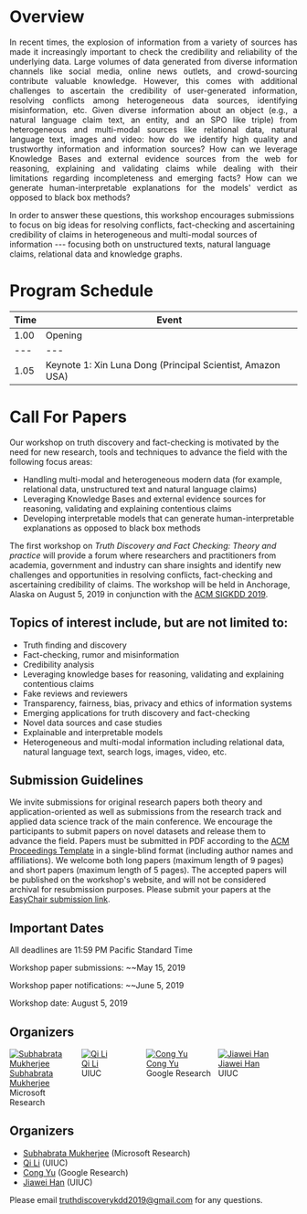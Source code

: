 # Overview
<p align="justify">
In recent times, the explosion of information from a variety of sources has made it increasingly important to check the credibility and reliability of the underlying data. Large volumes of data generated from diverse information channels like social media, online news outlets, and crowd-sourcing contribute valuable knowledge. However, this comes with additional challenges to ascertain the credibility of user-generated information, resolving conflicts among heterogeneous data sources, identifying misinformation, etc. Given diverse information about an object (e.g., a natural language claim text, an entity, and an SPO like triple) from heterogeneous and multi-modal sources like relational data, natural language text, images and video: how do we identify high quality and trustworthy information and information sources? How can we leverage Knowledge Bases and external evidence sources from the web for reasoning, explaining and validating claims while dealing with their limitations regarding incompleteness and emerging facts? How can we generate human-interpretable explanations for the models' verdict as opposed to black box methods?

In order to answer these questions, this workshop encourages submissions to focus on big ideas for resolving conflicts, fact-checking and ascertaining credibility of claims in heterogeneous and multi-modal sources of information --- focusing both on unstructured texts, natural language claims, relational data and knowledge graphs.
</p>

# Program Schedule
| Time | Event |
| --- | --- |
| 1.00 | Opening |
| --- | --- |
| 1.05 | Keynote 1: Xin Luna Dong (Principal Scientist, Amazon USA) |


# Call For Papers		
Our workshop on truth discovery and fact-checking is motivated by the need for new research, tools and techniques to advance the field with the following focus areas:
	
- Handling multi-modal and heterogeneous modern data (for example, relational data, unstructured text and natural language claims)
- Leveraging Knowledge Bases and external evidence sources for reasoning, validating and explaining contentious claims
- Developing interpretable models that can generate human-interpretable explanations as opposed to black box methods
	
The first workshop on _Truth Discovery and Fact Checking: Theory and practice_ will provide a forum where researchers and practitioners from academia, government and industry can share insights and identify new challenges and opportunities in resolving conflicts, fact-checking and ascertaining credibility of claims. The workshop will be held in Anchorage, Alaska on August 5, 2019 in conjunction with the [ACM SIGKDD 2019](https://www.kdd.org/kdd2019/).

## Topics of interest include, but are not limited to:

- Truth finding and discovery 
- Fact-checking, rumor and misinformation
- Credibility analysis
- Leveraging knowledge bases for reasoning, validating and explaining contentious claims
- Fake reviews and reviewers
- Transparency, fairness, bias, privacy and ethics of information systems
- Emerging applications for truth discovery and fact-checking
- Novel data sources and case studies
- Explainable and interpretable models
- Heterogeneous and multi-modal information including relational data, natural language text, 
  search logs, images, video, etc. 
	
## Submission Guidelines
We invite submissions for original research papers both theory and application-oriented as well as submissions from the research track and applied data science track of the main conference. We encourage the participants to submit papers on novel datasets and release them to advance the field. Papers must be submitted in PDF according to the [ACM Proceedings Template](https://www.acm.org/publications/proceedings-template) in a single-blind format (including author names and affiliations). We welcome both long papers (maximum length of 9 pages) and short papers (maximum length of 5 pages). The accepted papers will be published on the workshop's website, and will not be considered archival for resubmission purposes. Please submit your papers at the [EasyChair submission link](https://easychair.org/conferences/?conf=truefact2019).

## Important Dates

All deadlines are 11:59 PM Pacific Standard Time

Workshop paper submissions: ~~May 15, 2019

Workshop paper notifications: ~~June 5, 2019

Workshop date: August 5, 2019	

## Organizers

<div style="display: flex">
  <div style="width:22.5%">
    <a href="https://people.mpi-inf.mpg.de/~smukherjee/">
    <img alt="Subhabrata Mukherjee" src="https://people.mpi-inf.mpg.de/~smukherjee/subhabratamukherjee1.jpg">
    </a><br>
    <a href="https://people.mpi-inf.mpg.de/~smukherjee/">Subhabrata Mukherjee</a><br>
    Microsoft Research
  </div>
  
  <div style="width:2.5%">
  </div>
  
  <div style="width:22.5%">
    <a href="https://publish.illinois.edu/qili5/">
    <img alt="Qi Li" src="https://publish.illinois.edu/qili5/files/2017/12/home-768x576.jpg">
    </a><br>
  <a href="https://publish.illinois.edu/qili5/">Qi Li</a><br>
    UIUC 
  </div>
        
  <div style="width:22.5%">
    <a href="https://sites.google.com/site/congyu/home">
    <img alt="Cong Yu" src="https://ona17.journalists.org/wp-content/uploads/sites/11/2017/10/cong-yu.png">
    </a><br>
  <a href="https://sites.google.com/site/congyu/home">Cong Yu</a><br>
Google Research
  </div>

  <div style="width:2.5%">
  </div>

  <div style="width:22.5%">
    <a href="http://hanj.cs.illinois.edu/">
    <img alt="Jiawei Han" src="http://hanj.cs.illinois.edu/images/hanj_tour.jpg">
    </a><br>
  <a href="http://hanj.cs.illinois.edu/">Jiawei Han</a><br>
    UIUC
  </div>
</div>

## Organizers

- [Subhabrata Mukherjee](https://people.mpi-inf.mpg.de/~smukherjee) (Microsoft Research)
- [Qi Li](https://publish.illinois.edu/qili5/) (UIUC)
- [Cong Yu](https://sites.google.com/site/congyu/home) (Google Research)
- [Jiawei Han](https://hanj.cs.illinois.edu) (UIUC)

Please email <truthdiscoverykdd2019@gmail.com> for any questions.
